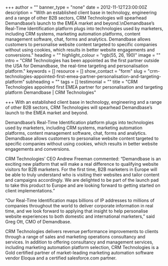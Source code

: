 +++
author = ""
banner_type = "none"
date = 2012-11-12T23:00:00Z
description = "With an established client base in technology, engineering and a range of other B2B sectors, CRM Technologies will spearhead Demandbase’s launch to the EMEA market and beyond.\nDemandbase’s Real-Time Identification platform plugs into technologies used by marketers, including CRM systems, marketing automation platforms, content management software, chat, forms and analytics. Demandbase allows customers to personalise website content targeted to specific companies without using cookies, which results in better website engagements and conversions."
heading = ""
highlight_colour = "rgb(55, 26, 190)"
image = ""
intro = "CRM Technologies has been appointed as the first partner outside the USA for Demandbase, the real-time targeting and personalisation platform."
keywords = []
resource = []
show_contact = "form"
slug = "crm-technologies-appointed-first-emea-partner-personalisation-and-targeting-platform"
subheading = ""
tags = []
testimonial = ""
title = "CRM Technologies appointed first EMEA partner for personalisation and targeting platform Demandbase | CRM Technologies"

+++
With an established client base in technology, engineering and a range of other B2B sectors, CRM Technologies will spearhead Demandbase’s launch to the EMEA market and beyond.

Demandbase’s Real-Time Identification platform plugs into technologies used by marketers, including CRM systems, marketing automation platforms, content management software, chat, forms and analytics. Demandbase allows customers to personalise website content targeted to specific companies without using cookies, which results in better website engagements and conversions.

CRM Technologies’ CEO Andrew Freeman commented: “Demandbase is an exciting new platform that will make a real difference to qualifying website visitors for B2B marketers. For the first time, B2B marketers in Europe will be able to truly understand who is visiting their websites and tailor content and campaigns accordingly. We are delighted to be part of the launch pad to take this product to Europe and are looking forward to getting started on client implementations.”

“Our Real-Time Identification maps billions of IP addresses to millions of companies throughout the world to deliver corporate information in real time, and we look forward to applying that insight to help personalise website experiences to both domestic and international marketers,” said Greg Ott, CMO of Demandbase.

CRM Technologies delivers revenue performance improvements to clients through a range of sales and marketing operations consultancy and services. In addition to offering consultancy and management services, including marketing automation platform selection, CRM Technologies is a Gold certified partner of market-leading marketing automation software vendor Eloqua and a certified salesforce.com partner.
